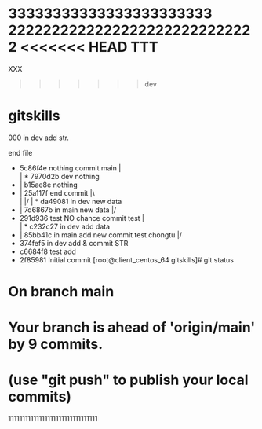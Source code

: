 33333333333333333333333
22222222222222222222222222222
<<<<<<< HEAD
TTT
=======
XXX
>>>>>>> dev
# gitskills
000
in dev add str.


end file
*   5c86f4e nothing commit main
|\
| * 7970d2b dev nothing
* | b15ae8e nothing
* |   25a117f end commit
|\ \
| |/
| * da49081 in dev new data
* | 7d6867b in main new data
|/
*   291d936 test NO chance commit test
|\
| * c232c27 in dev add data
* | 85bb41c in main add new commit test chongtu
|/
* 374fef5 in dev add & commit STR
* c6684f8 test add
* 2f85981 Initial commit
[root@client_centos_64 gitskills]# git status
# On branch main
# Your branch is ahead of 'origin/main' by 9 commits.
#   (use "git push" to publish your local commits)




11111111111111111111111111111111
